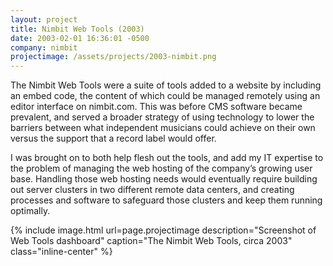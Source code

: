 ```yaml
---
layout: project
title: Nimbit Web Tools (2003)
date: 2003-02-01 16:36:01 -0500
company: nimbit
projectimage: /assets/projects/2003-nimbit.png
---
```

The Nimbit Web Tools were a suite of tools added to a website by including an embed code, the content of which could be managed remotely using an editor interface on nimbit.com. This was before CMS software became prevalent, and served a broader strategy of using technology to lower the barriers between what independent musicians could achieve on their own versus the support that a record label would offer.

I was brought on to both help flesh out the tools, and add my IT expertise to the problem of managing the web hosting of the company’s growing user base. Handling those web hosting needs would eventually require building out server clusters in two different remote data centers, and creating processes and software to safeguard those clusters and keep them running optimally.

{% include image.html url=page.projectimage description="Screenshot of Web Tools dashboard" caption="The Nimbit Web Tools, circa 2003" class="inline-center" %}